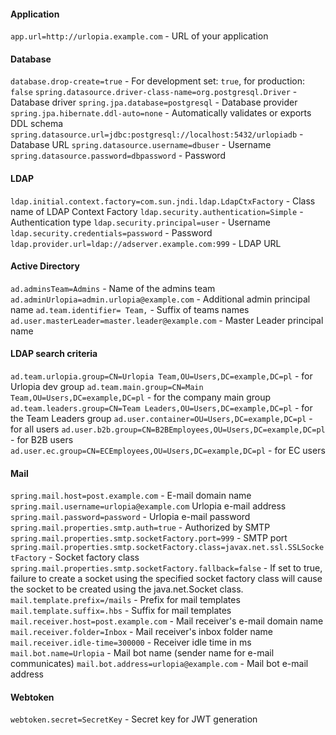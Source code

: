 #### Application
`app.url=http://urlopia.example.com` - URL of your application

#### Database
`database.drop-create=true` - For development set: `true`, for production: `false`
`spring.datasource.driver-class-name=org.postgresql.Driver` - Database driver
`spring.jpa.database=postgresql` - Database provider
`spring.jpa.hibernate.ddl-auto=none` - Automatically validates or exports DDL schema
`spring.datasource.url=jdbc:postgresql://localhost:5432/urlopiadb` - Database URL
`spring.datasource.username=dbuser` - Username
`spring.datasource.password=dbpassword` - Password

#### LDAP
`ldap.initial.context.factory=com.sun.jndi.ldap.LdapCtxFactory` - Class name of LDAP Context Factory
`ldap.security.authentication=Simple` - Authentication type 
`ldap.security.principal=user` - Username
`ldap.security.credentials=password` - Password
`ldap.provider.url=ldap://adserver.example.com:999` - LDAP URL

#### Active Directory
`ad.adminsTeam=Admins` - Name of the admins team
`ad.adminUrlopia=admin.urlopia@example.com` - Additional admin principal name
`ad.team.identifier= Team,` - Suffix of teams names
`ad.user.masterLeader=master.leader@example.com` - Master Leader principal name

#### LDAP search criteria
`ad.team.urlopia.group=CN=Urlopia Team,OU=Users,DC=example,DC=pl` - for Urlopia dev group
`ad.team.main.group=CN=Main Team,OU=Users,DC=example,DC=pl` - for the company main group
`ad.team.leaders.group=CN=Team Leaders,OU=Users,DC=example,DC=pl` - for the Team Leaders group
`ad.user.container=OU=Users,DC=example,DC=pl` - for all users
`ad.user.b2b.group=CN=B2BEmployees,OU=Users,DC=example,DC=pl` - for B2B users
`ad.user.ec.group=CN=ECEmployees,OU=Users,DC=example,DC=pl` - for EC users

#### Mail
`spring.mail.host=post.example.com` - E-mail domain name
`spring.mail.username=urlopia@example.com` Urlopia e-mail address
`spring.mail.password=password` - Urlopia e-mail password
`spring.mail.properties.smtp.auth=true` - Authorized by SMTP
`spring.mail.properties.smtp.socketFactory.port=999` - SMTP port
`spring.mail.properties.smtp.socketFactory.class=javax.net.ssl.SSLSocketFactory` - Socket factory class
`spring.mail.properties.smtp.socketFactory.fallback=false` - If set to true, failure to create a socket using the specified socket factory class will cause the socket to be created using the java.net.Socket class.
`mail.template.prefix=/mails` - Prefix for mail templates
`mail.template.suffix=.hbs` - Suffix for mail templates
`mail.receiver.host=post.example.com` - Mail receiver's e-mail domain name
`mail.receiver.folder=Inbox` - Mail receiver's inbox folder name
`mail.receiver.idle-time=300000` - Receiver idle time in ms
`mail.bot.name=Urlopia` - Mail bot name (sender name for e-mail communicates)
`mail.bot.address=urlopia@example.com` - Mail bot e-mail address

#### Webtoken
`webtoken.secret=SecretKey` - Secret key for JWT generation